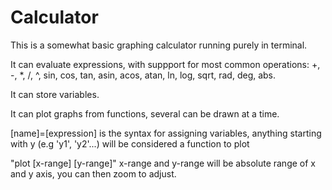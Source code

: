 # Calculator

This is a somewhat basic graphing calculator running purely in terminal.

It can evaluate expressions, with suppport for most common operations:
+, -, *, /, ^, sin, cos, tan, asin, acos, atan, ln, log, sqrt, rad, deg, abs.

It can store variables.

It can plot graphs from functions, several can be drawn at a time.

[name]=[expression] is the syntax for assigning variables, anything starting with y (e.g 'y1', 'y2'...) will be considered a function to plot

"plot [x-range] [y-range]" x-range and y-range will be absolute range of x and y axis, you can then zoom to adjust.

